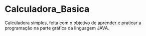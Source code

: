 # Calculadora_Basica
Calculadora simples, feita com o objetivo de aprender e praticar a programação na parte gráfica da linguagem JAVA. 

